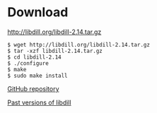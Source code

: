 
# Download

<http://libdill.org/libdill-2.14.tar.gz> 

```
$ wget http://libdill.org/libdill-2.14.tar.gz
$ tar -xzf libdill-2.14.tar.gz 
$ cd libdill-2.14
$ ./configure
$ make
$ sudo make install
```

[GitHub repository](https://github.com/sustrik/libdill)

[Past versions of libdill](libdill-history.html)

